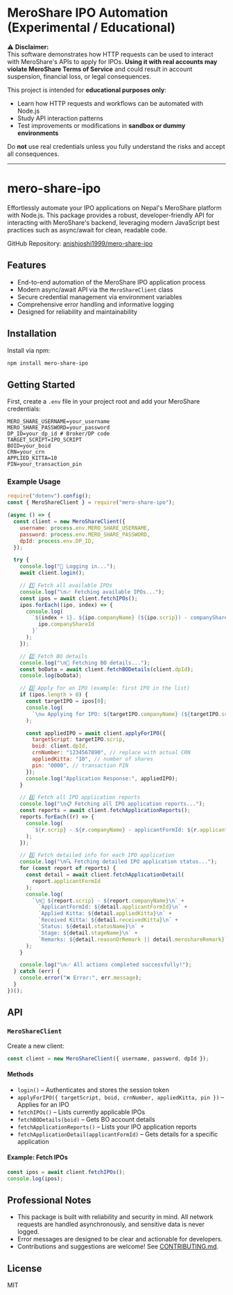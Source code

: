 # MeroShare IPO Automation (Experimental / Educational)

⚠️ **Disclaimer:**  
This software demonstrates how HTTP requests can be used to interact with MeroShare's APIs to apply for IPOs. **Using it with real accounts may violate MeroShare Terms of Service** and could result in account suspension, financial loss, or legal consequences.

This project is intended for **educational purposes only**:

- Learn how HTTP requests and workflows can be automated with Node.js
- Study API interaction patterns
- Test improvements or modifications in **sandbox or dummy environments**

Do **not** use real credentials unless you fully understand the risks and accept all consequences.

---

# mero-share-ipo

Effortlessly automate your IPO applications on Nepal's MeroShare platform with Node.js. This package provides a robust, developer-friendly API for interacting with MeroShare's backend, leveraging modern JavaScript best practices such as async/await for clean, readable code.

GitHub Repository: [anishjoshi1999/mero-share-ipo](https://github.com/anishjoshi1999/mero-share-ipo)

## Features

- End-to-end automation of the MeroShare IPO application process
- Modern async/await API via the `MeroShareClient` class
- Secure credential management via environment variables
- Comprehensive error handling and informative logging
- Designed for reliability and maintainability

## Installation

Install via npm:

```bash
npm install mero-share-ipo
```

## Getting Started

First, create a `.env` file in your project root and add your MeroShare credentials:

```env
MERO_SHARE_USERNAME=your_username
MERO_SHARE_PASSWORD=your_password
DP_ID=your_dp_id # Broker/DP code
TARGET_SCRIPT=IPO_SCRIPT
BOID=your_boid
CRN=your_crn
APPLIED_KITTA=10
PIN=your_transaction_pin
```

### Example Usage

```javascript
require("dotenv").config();
const { MeroShareClient } = require("mero-share-ipo");

(async () => {
  const client = new MeroShareClient({
    username: process.env.MERO_SHARE_USERNAME,
    password: process.env.MERO_SHARE_PASSWORD,
    dpId: process.env.DP_ID,
  });

  try {
    console.log("🔑 Logging in...");
    await client.login();

    // 1️⃣ Fetch all available IPOs
    console.log("\n📈 Fetching available IPOs...");
    const ipos = await client.fetchIPOs();
    ipos.forEach((ipo, index) => {
      console.log(
        `${index + 1}. ${ipo.companyName} (${ipo.scrip}) - companyShareId: ${
          ipo.companyShareId
        }`
      );
    });

    // 2️⃣ Fetch BO details
    console.log("\n🏦 Fetching BO details...");
    const boData = await client.fetchBODetails(client.dpId);
    console.log(boData);

    // 3️⃣ Apply for an IPO (example: first IPO in the list)
    if (ipos.length > 0) {
      const targetIPO = ipos[0];
      console.log(
        `\n✉️ Applying for IPO: ${targetIPO.companyName} (${targetIPO.scrip})`
      );

      const appliedIPO = await client.applyForIPO({
        targetScript: targetIPO.scrip,
        boid: client.dpId,
        crnNumber: "1234567890", // replace with actual CRN
        appliedKitta: "10", // number of shares
        pin: "0000", // transaction PIN
      });
      console.log("Application Response:", appliedIPO);
    }

    // 4️⃣ Fetch all IPO application reports
    console.log("\n📋 Fetching all IPO application reports...");
    const reports = await client.fetchApplicationReports();
    reports.forEach((r) => {
      console.log(
        `${r.scrip} - ${r.companyName} - applicantFormId: ${r.applicantFormId} - Applied: ${r.appliedKitta} - Received: ${r.receivedKitta} - Status: ${r.statusName}`
      );
    });

    // 5️⃣ Fetch detailed info for each IPO application
    console.log("\n🔍 Fetching detailed IPO application status...");
    for (const report of reports) {
      const detail = await client.fetchApplicationDetail(
        report.applicantFormId
      );
      console.log(
        `\n📌 ${report.scrip} - ${report.companyName}\n` +
          `ApplicantFormId: ${detail.applicantFormId}\n` +
          `Applied Kitta: ${detail.appliedKitta}\n` +
          `Received Kitta: ${detail.receivedKitta}\n` +
          `Status: ${detail.statusName}\n` +
          `Stage: ${detail.stageName}\n` +
          `Remarks: ${detail.reasonOrRemark || detail.meroshareRemark}`
      );
    }

    console.log("\n✅ All actions completed successfully!");
  } catch (err) {
    console.error("❌ Error:", err.message);
  }
})();
```

## API

### `MeroShareClient`

Create a new client:

```js
const client = new MeroShareClient({ username, password, dpId });
```

#### Methods

- `login()` – Authenticates and stores the session token
- `applyForIPO({ targetScript, boid, crnNumber, appliedKitta, pin })` – Applies for an IPO
- `fetchIPOs()` – Lists currently applicable IPOs
- `fetchBODetails(boid)` – Gets BO account details
- `fetchApplicationReports()` – Lists your IPO application reports
- `fetchApplicationDetail(applicantFormId)` – Gets details for a specific application

#### Example: Fetch IPOs

```js
const ipos = await client.fetchIPOs();
console.log(ipos);
```

## Professional Notes

- This package is built with reliability and security in mind. All network requests are handled asynchronously, and sensitive data is never logged.
- Error messages are designed to be clear and actionable for developers.
- Contributions and suggestions are welcome! See [CONTRIBUTING.md](CONTRIBUTING.md).

## License

MIT

